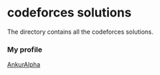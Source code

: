 # codeforces solutions
The directory contains all the codeforces solutions.


### My profile
[AnkurAlpha](https://codeforces.com/profile/AnkurAlpha)
